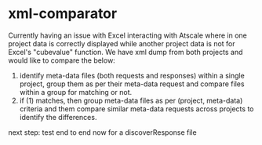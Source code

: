 # xml-comparator

Currently having an issue with Excel interacting with Atscale where in one project data is correctly displayed while
another project data is not for Excel's "cubevalue" function. We have xml dump from both projects and would like to
compare the below:

1. identify meta-data files (both requests and responses) within a single project, group them as per their meta-data
   request and compare files within a group for matching or not.
1. if (1) matches, then group meta-data files as per (project, meta-data) criteria and them compare similar meta-data
   requests across projects to identify the differences.

next step:
test end to end now for a discoverResponse file